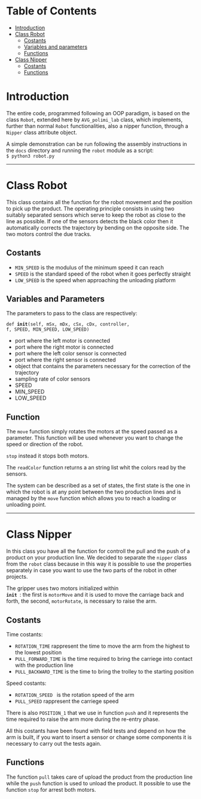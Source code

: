 # Table of Contents
  * [Introduction](#introduction)
  * [Class Robot](#class-robot)
    * [Costants](#costants)
    * [Variables and parameters](#variables-and-parameters)
    * [Functions](#function)
  * [Class Nipper](#class-nipper)
    * [Costants](#costants)
    * [Functions](#function)
  

# Introduction
The entire code, programmed following an OOP paradigm, is based on the class <code>Robot</code>, extended here by <code>AVG_polimi_lab</code> class, which implements, further than normal <code>Robot</code> functionalities, also a nipper function, through a <code>Nipper</code> class attribute object.

A simple demonstration can be run following the assembly instructions in the <code>docs</code> directory and running the <code>robot</code> module as a script: <br>
<code>$ python3 robot.py</code>

-----------------------------------------------------------------------------------------------------------------------------------------------------------------------------
# Class Robot

This class contains all the function for the robot movement and the position to pick up the product. The operating principle consists in using two suitably separated sensors which serve to keep the robot as close to the line as possible. If one of the sensors detects the black color then it automatically corrects the trajectory by bending on the opposite side. The two motors control the due tracks.

## Costants

- <code>MIN_SPEED</code> is the modulus of the minimum speed it can reach
- <code>SPEED</code> is the standard speed of the robot when it goes perfectly straight
- <code>LOW_SPEED</code> is the speed when approaching the unloading platform
 ## Variables and Parameters
The parameters to pass to the class are respectively:

<code>def __init__(self, mSx, mDx, cSx, cDx, controller, f, SPEED, MIN_SPEED, LOW_SPEED)</code>

- port where the left motor is connected
- port where the right motor is connected
- port where the left color sensor is connected
- port where the right sensor is connected
- object that contains the parameters necessary for the correction of the trajectory
- sampling rate of color sensors
- SPEED 
- MIN_SPEED
- LOW_SPEED

 ## Function
The <code>move</code> function simply rotates the motors at the speed passed as a parameter. This function will be used whenever you want to change the speed or direction of the robot.

<code>stop</code> instead it stops both motors.

The <code>readColor</code> function returns a an string list whit the colors read by the sensors.

The system can be described as a set of states, the first state is the one in which the robot is at any point between the two production lines and is managed by the  <code>move</code> function which allows you to reach a loading or unloading point.


-----------------------------------------------------------------------------------------------------------------------------------------------------------------------------
# Class Nipper
In this class you have all the function for controll the pull and the push of a product on your production line.
We decided to separate the <code>nipper</code> class from the <code>robot</code> class because in this way it is possible to use the properties separately in case you want to use the two parts of the robot in other projects.

The gripper uses two motors initialized within <code> __init__ </code>: the first is <code>motorMove</code> and it is used to move the carriage back and forth, the second, <code>motorRotate</code>, is necessary to raise the arm.

## Costants

Time costants:

- <code>ROTATION_TIME</code> rappresent the time to move the arm from the highest to the lowest position
- <code>PULL_FORWARD_TIME</code> is the time required to bring the carriege into contact with the production line
- <code>PULL_BACKWARD_TIME</code> is the time to bring the trolley to the starting position

Speed costants:

- <code>ROTATION_SPEED </code> is the rotation speed of the arm
- <code>PULL_SPEED</code> rappresent the carriege speed

There is also <code>POSITION_1</code> that we use in function <code>push</code> and it represents the time required to raise the arm more during the re-entry phase.

All this costants have been found with field tests and depend on how the arm is built, if you want to insert a sensor or change some components it is necessary to carry out the tests again.

## Functions

The function <code>pull</code> takes care of upload the product from the production line while the <code>push</code> function is used to unload the product. It possible to use the function <code>stop</code> for arrest both motors.
